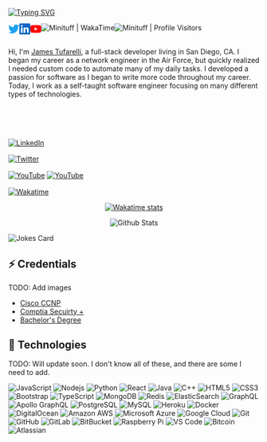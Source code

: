 <!--  Remember to switch this from dev to main branch-->

<!--  Edit link: https://86irk.csb.app/-->
[![Typing SVG](https://readme-typing-svg.herokuapp.com?color=%23F7F7F7&size=25&vCenter=true&height=25&lines=%22Hello+World%2C+I'm+James%22)](https://git.io/typing-svg)

<a href="https://twitter.com/minituff" title="Twitter: @minituff"><img align="left" alt="Minituff | Twitter" width="22px" src="media/twitter.svg"/></a>
  
<a href="https://www.linkedin.com/in/james-tufarelli/" title="LinkedIn: james-tufarelli"><img align="left" alt="James Tufarelli's LinkedIN" width="22px" src="media/linkedin.svg"/></a>

<a href="https://youtube.com/minituff" title="YouTube: minituff"><img align="left" alt="Minituff | YouTube" width="22px" src="media/youtube.svg"/></a>

<a href="https://wakatime.com/@minituff" title="Total time coded since Aug 8 2019"><img align="left" alt="Minituff | WakaTime" src="https://wakatime.com/badge/user/d25089ba-3eb3-432d-8f86-52ba596c3d34.svg?style=flat"/></a>
  
<a href="https://visitor-badge.glitch.me" title="Profile Visitors"><img align="left" alt="Minituff | Profile Visitors" src="https://visitor-badge.glitch.me/badge?page_id=minituff.minituff"/></a>

<br>
<br>

 Hi, I'm [James Tufarelli](https://jamestufarelli.com), a full-stack developer living in San Diego, CA. I began my career as a network engineer in the Air Force, but quickly realized I needed custom code to automate many of my daily tasks. I developed a passion for software as I began to write more code throughout my career. Today, I work as a self-taught software engineer focusing on many different types of technologies.

<br>
<br>

<br>

[<img src="https://img.shields.io/badge/-james--tufarelli-blue?style=flat-square&logo=Linkedin&logoColor=white" height="25em" align="center" alt="LinkedIn" title="LinkedIn"/>](https://www.linkedin.com/in/james-tufarelli/)

[<img src="https://img.shields.io/badge/-@minituff-1ca0f1?style=flat-square&labelColor=1ca0f1&logo=twitter&logoColor=white" height="25em" align="center" alt="Twitter" title="My Twitter"/>](https://twitter.com/Minituff)

[<img src="https://img.shields.io/youtube/channel/views/UC_zqslAVRM2aSoLU73oToUg?style=social" height="25em" align="center" alt="YouTube" title="My YouTube"/>](https://www.youtube.com/minituff)
[<img src="https://img.shields.io/youtube/channel/subscribers/UC_zqslAVRM2aSoLU73oToUg?style=social" height="25em" align="center" alt="YouTube" title="My YouTube"/>](https://www.youtube.com/minituff)

[<img src="https://wakatime.com/badge/user/d25089ba-3eb3-432d-8f86-52ba596c3d34.svg" height="25em" align="center" alt="Wakatime" title="Wakatime"/>](https://wakatime.com/@minituff)

<div align="center">
  
  [![Wakatime stats](https://github-readme-stats.vercel.app/api/wakatime?username=minituff&langs_count=12&layout=compact)](https://wakatime.com/@minituff)

  ![Github Stats](https://minituff-github-readme-stats.vercel.app/api?username=minituff&count_private=true&show_icons=true&include_all_commits=true&hide=stars)

</div>

<!-- / Trying to place them side by side-->
<!-- <a  href="https://wakatime.com/@minituff">
  <img alt="" width="49%" src="https://github-readme-stats.vercel.app/api/wakatime?username=minituff&langs_count=12&layout=compact" href="https://github.com/" />
  <img alt="" width="49%" src="https://minituff-github-readme-stats.vercel.app/api?username=minituff&count_private=true&show_icons=true&include_all_commits=true&hide=stars" href="https://github.com/" /> -->

![Jokes Card](https://readme-jokes.vercel.app/api)

## ⚡ Credentials

TODO: Add images

* [Cisco CCNP](https://www.credly.com/users/james-tufarelli/)
* [Comptia Secuirty +](https://www.credly.com/users/james-tufarelli/)
* [Bachelor's Degree](https://www.parchment.com/u/award/f567052386bf98a29872aa10fb671d30)

## 🔧 Technologies

TODO: Will update soon. I don't know all of these, and there are some I need to add.

![JavaScript](https://img.shields.io/badge/-JavaScript-black?style=flat-square&logo=javascript)
![Nodejs](https://img.shields.io/badge/-Nodejs-black?style=flat-square&logo=Node.js)
![Python](https://img.shields.io/badge/-Python-black?style=flat-square&logo=Python)
![React](https://img.shields.io/badge/-React-black?style=flat-square&logo=react)
![Java](https://img.shields.io/badge/-java-E34A86?style=flat-square&logo=java)
![C++](https://img.shields.io/badge/-C++-00599C?style=flat-square&logo=c)
![HTML5](https://img.shields.io/badge/-HTML5-E34F26?style=flat-square&logo=html5&logoColor=white)
![CSS3](https://img.shields.io/badge/-CSS3-1572B6?style=flat-square&logo=css3)
![Bootstrap](https://img.shields.io/badge/-Bootstrap-563D7C?style=flat-square&logo=bootstrap)
![TypeScript](https://img.shields.io/badge/-TypeScript-007ACC?style=flat-square&logo=typescript&logoColor=white)
![MongoDB](https://img.shields.io/badge/-MongoDB-black?style=flat-square&logo=mongodb)
![Redis](https://img.shields.io/badge/-Redis-black?style=flat-square&logo=Redis)
![ElasticSearch](https://img.shields.io/badge/-ElasticSearch-005571?style=flat-square&logo=elasticsearch)
![GraphQL](https://img.shields.io/badge/-GraphQL-E10098?style=flat-square&logo=graphql)
![Apollo GraphQL](https://img.shields.io/badge/-Apollo%20GraphQL-311C87?style=flat-square&logo=apollo-graphql)
![PostgreSQL](https://img.shields.io/badge/-PostgreSQL-336791?style=flat-square&logo=postgresql)
![MySQL](https://img.shields.io/badge/-MySQL-black?style=flat-square&logo=mysql)
![Heroku](https://img.shields.io/badge/-Heroku-430098?style=flat-square&logo=heroku)
![Docker](https://img.shields.io/badge/-Docker-black?style=flat-square&logo=docker)
![DigitalOcean](https://img.shields.io/badge/-Digital%20Ocean-darkblue?style=flat-square&logo=digitalocean)
![Amazon AWS](https://img.shields.io/badge/Amazon%20AWS-232F3E?style=flat-square&logo=amazon-aws)
![Microsoft Azure](https://img.shields.io/badge/Microsoft%20Azure-232F7E?style=flat-square&logo=microsoft-azure)
![Google Cloud](https://img.shields.io/badge/Google%20Cloud-black?style=flat-square&logo=google-cloud)
![Git](https://img.shields.io/badge/-Git-black?style=flat-square&logo=git)
![GitHub](https://img.shields.io/badge/-GitHub-181717?style=flat-square&logo=github)
![GitLab](https://img.shields.io/badge/-GitLab-FCA121?style=flat-square&logo=gitlab)
![BitBucket](https://img.shields.io/badge/-BitBucket-darkblue?style=flat-square&logo=bitbucket)
![Raspberry Pi](https://img.shields.io/badge/-Raspberry%20Pi-C51A4A?style=flat-square&logo=Raspberry-Pi)
![VS Code](https://img.shields.io/badge/-VSCode-%23007ACC?style=flat-square&logo=visual-studio-code)
![Bitcoin](https://img.shields.io/static/v1?style=for-the-badge&message=Bitcoin&color=222222&logo=Bitcoin&logoColor=F7931A&label=)
![Atlassian](https://img.shields.io/static/v1?style=for-the-badge&message=Atlassian&color=0052CC&logo=Atlassian&logoColor=FFFFFF&label=)

<!--
GithubReadme stats: https://github.com/anuraghazra/github-readme-stats
Useful shields.io links: https://github.com/progfay/shields-with-icon
Header SVG Maker: https://readme-typing-svg.herokuapp.com/
**Minituff/Minituff** is a ✨ _special_ ✨ repository because its `README.md` (this file) appears on your GitHub profile.

Here are some ideas to get you started:

- 🔭 I’m currently working on ...
- 🌱 I’m currently learning ...
- 👯 I’m looking to collaborate on ...
- 🤔 I’m looking for help with ...
- 💬 Ask me about ...
- 📫 How to reach me: ...
- 😄 Pronouns: ...
- ⚡ Fun fact: ...
-->
